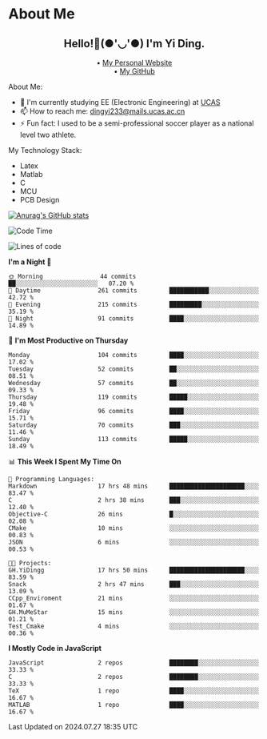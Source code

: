 # About Me

<h2 style="text-align:center;"> Hello!👋(●'◡'●) I'm Yi Ding.</h2>

<div style="text-align:center;">
  • <a href="https://yidingg.github.io/YiDingg">My Personal Website</a><br>
  • <a href="https://github.com/YiDingg">My GitHub</a>
</div>

About Me:
- 🔭 I'm currently studying EE (Electronic Engineering) at [UCAS](https://www.ucas.ac.cn/)
- 📫 How to reach me: dingyi233@mails.ucas.ac.cn
- ⚡ Fun fact: I used to be a semi-professional soccer player as a national level two athlete.

My Technology Stack:
- Latex
- Matlab
- C
- MCU
- PCB Design

[![Anurag's GitHub stats](https://github-readme-stats.vercel.app/api?username=YiDingg)](https://github.com/anuraghazra/github-readme-stats)

<!--START_SECTION:waka-->
![Code Time](http://img.shields.io/badge/Code%20Time-222%20hrs%2012%20mins-blue)

![Lines of code](https://img.shields.io/badge/From%20Hello%20World%20I%27ve%20Written-496.0%20thousand%20lines%20of%20code-blue)

**I'm a Night 🦉** 

```text
🌞 Morning                44 commits          ██░░░░░░░░░░░░░░░░░░░░░░░   07.20 % 
🌆 Daytime                261 commits         ███████████░░░░░░░░░░░░░░   42.72 % 
🌃 Evening                215 commits         █████████░░░░░░░░░░░░░░░░   35.19 % 
🌙 Night                  91 commits          ████░░░░░░░░░░░░░░░░░░░░░   14.89 % 
```
📅 **I'm Most Productive on Thursday** 

```text
Monday                   104 commits         ████░░░░░░░░░░░░░░░░░░░░░   17.02 % 
Tuesday                  52 commits          ██░░░░░░░░░░░░░░░░░░░░░░░   08.51 % 
Wednesday                57 commits          ██░░░░░░░░░░░░░░░░░░░░░░░   09.33 % 
Thursday                 119 commits         █████░░░░░░░░░░░░░░░░░░░░   19.48 % 
Friday                   96 commits          ████░░░░░░░░░░░░░░░░░░░░░   15.71 % 
Saturday                 70 commits          ███░░░░░░░░░░░░░░░░░░░░░░   11.46 % 
Sunday                   113 commits         █████░░░░░░░░░░░░░░░░░░░░   18.49 % 
```


📊 **This Week I Spent My Time On** 

```text
💬 Programming Languages: 
Markdown                 17 hrs 48 mins      █████████████████████░░░░   83.47 % 
C                        2 hrs 38 mins       ███░░░░░░░░░░░░░░░░░░░░░░   12.40 % 
Objective-C              26 mins             █░░░░░░░░░░░░░░░░░░░░░░░░   02.08 % 
CMake                    10 mins             ░░░░░░░░░░░░░░░░░░░░░░░░░   00.83 % 
JSON                     6 mins              ░░░░░░░░░░░░░░░░░░░░░░░░░   00.53 % 

🐱‍💻 Projects: 
GH.YiDingg               17 hrs 50 mins      █████████████████████░░░░   83.59 % 
Snack                    2 hrs 47 mins       ███░░░░░░░░░░░░░░░░░░░░░░   13.09 % 
CCpp_Enviroment          21 mins             ░░░░░░░░░░░░░░░░░░░░░░░░░   01.67 % 
GH.MuMeStar              15 mins             ░░░░░░░░░░░░░░░░░░░░░░░░░   01.21 % 
Test_Cmake               4 mins              ░░░░░░░░░░░░░░░░░░░░░░░░░   00.36 % 
```

**I Mostly Code in JavaScript** 

```text
JavaScript               2 repos             ████████░░░░░░░░░░░░░░░░░   33.33 % 
C                        2 repos             ████████░░░░░░░░░░░░░░░░░   33.33 % 
TeX                      1 repo              ████░░░░░░░░░░░░░░░░░░░░░   16.67 % 
MATLAB                   1 repo              ████░░░░░░░░░░░░░░░░░░░░░   16.67 % 
```




 Last Updated on 2024.07.27 18:35 UTC
<!--END_SECTION:waka-->
